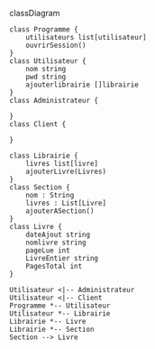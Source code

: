 classDiagram

    class Programme {
        utilisateurs list[utilisateur]
        ouvrirSession()
    }
    class Utilisateur {
        nom string
        pwd string
        ajouterlibrairie []librairie
    }
    class Administrateur {

    }
    class Client {

    }

    class Librairie {
        livres list[livre]
        ajouterLivre(Livres)
    }
    class Section {
        nom : String
        livres : List[Livre]
        ajouterASection()
    }
    class Livre {
        dateAjout string
        nomlivre string 
        pageLue int
        LivreEntier string
        PagesTotal int
    }

    Utilisateur <|-- Administrateur
    Utilisateur <|-- Client
    Programme *-- Utilisateur
    Utilisateur *-- Librairie
    Librairie *-- Livre
    Librairie *-- Section
    Section --> Livre
